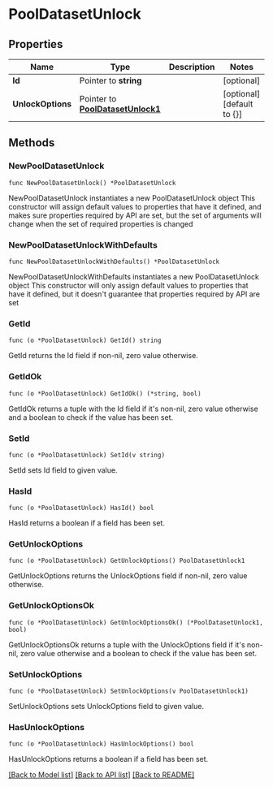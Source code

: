 # PoolDatasetUnlock

## Properties

Name | Type | Description | Notes
------------ | ------------- | ------------- | -------------
**Id** | Pointer to **string** |  | [optional] 
**UnlockOptions** | Pointer to [**PoolDatasetUnlock1**](PoolDatasetUnlock1.md) |  | [optional] [default to {}]

## Methods

### NewPoolDatasetUnlock

`func NewPoolDatasetUnlock() *PoolDatasetUnlock`

NewPoolDatasetUnlock instantiates a new PoolDatasetUnlock object
This constructor will assign default values to properties that have it defined,
and makes sure properties required by API are set, but the set of arguments
will change when the set of required properties is changed

### NewPoolDatasetUnlockWithDefaults

`func NewPoolDatasetUnlockWithDefaults() *PoolDatasetUnlock`

NewPoolDatasetUnlockWithDefaults instantiates a new PoolDatasetUnlock object
This constructor will only assign default values to properties that have it defined,
but it doesn't guarantee that properties required by API are set

### GetId

`func (o *PoolDatasetUnlock) GetId() string`

GetId returns the Id field if non-nil, zero value otherwise.

### GetIdOk

`func (o *PoolDatasetUnlock) GetIdOk() (*string, bool)`

GetIdOk returns a tuple with the Id field if it's non-nil, zero value otherwise
and a boolean to check if the value has been set.

### SetId

`func (o *PoolDatasetUnlock) SetId(v string)`

SetId sets Id field to given value.

### HasId

`func (o *PoolDatasetUnlock) HasId() bool`

HasId returns a boolean if a field has been set.

### GetUnlockOptions

`func (o *PoolDatasetUnlock) GetUnlockOptions() PoolDatasetUnlock1`

GetUnlockOptions returns the UnlockOptions field if non-nil, zero value otherwise.

### GetUnlockOptionsOk

`func (o *PoolDatasetUnlock) GetUnlockOptionsOk() (*PoolDatasetUnlock1, bool)`

GetUnlockOptionsOk returns a tuple with the UnlockOptions field if it's non-nil, zero value otherwise
and a boolean to check if the value has been set.

### SetUnlockOptions

`func (o *PoolDatasetUnlock) SetUnlockOptions(v PoolDatasetUnlock1)`

SetUnlockOptions sets UnlockOptions field to given value.

### HasUnlockOptions

`func (o *PoolDatasetUnlock) HasUnlockOptions() bool`

HasUnlockOptions returns a boolean if a field has been set.


[[Back to Model list]](../README.md#documentation-for-models) [[Back to API list]](../README.md#documentation-for-api-endpoints) [[Back to README]](../README.md)


